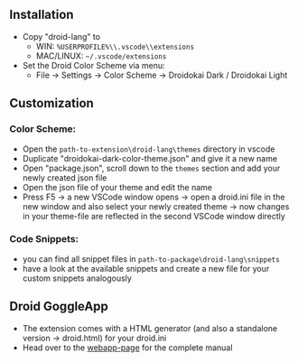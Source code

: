 ## Installation

- Copy "droid-lang" to 
	- WIN: `%USERPROFILE%\\.vscode\\extensions`
	- MAC/LINUX: `~/.vscode/extensions`
- Set the Droid Color Scheme via menu:
	- File -> Settings -> Color Scheme -> Droidokai Dark / Droidokai Light

## Customization

### Color Scheme:

- Open the `path-to-extension\droid-lang\themes` directory in vscode
- Duplicate "droidokai-dark-color-theme.json" and give it a new name
- Open "package.json", scroll down to the `themes` section and add your newly created json file
- Open the json file of your theme and edit the name
- Press F5 -> a new VSCode window opens 
	-> open a droid.ini file in the new window and also select your newly created theme
	-> now changes in your theme-file are reflected in the second VSCode window directly

### Code Snippets:

- you can find all snippet files in `path-to-package\droid-lang\snippets`
- have a look at the available snippets and create a new file for your custom snippets analogously

## Droid GoggleApp

- The extension comes with a HTML generator (and also a standalone version -> droid.html) for your droid.ini
- Head over to the [webapp-page](https://github.com/letmp/droid-pack/tree/main/webapp) for the complete manual